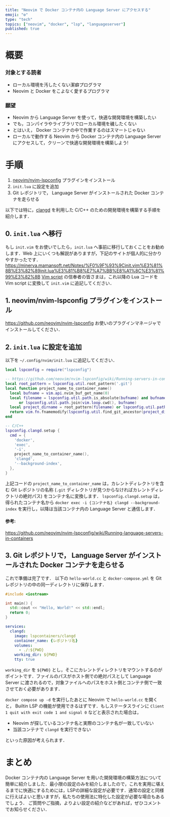 ```yaml
---
title: "Neovim で Docker コンテナ内の Language Server にアクセスする"
emoji: "⚙️"
type: "tech"
topics: ["neovim", "docker", "lsp", "languageserver"]
published: true
---
```


# 概要
### 対象とする読者
- ローカル環境を汚したくない潔癖プログラマ
- Neovim と Docker をこよなく愛するプログラマ

### 願望
- Neovim から Language Server を使って，快適な開発環境を構築したい
- でも，コンパイラやライブラリでローカル環境を穢したくない
- とはいえ， Docker コンテナの中で作業するのはスマートじゃない
- ローカルで動作する Neovim から Docker コンテナ内の Language Server にアクセスして，クリーンで快適な開発環境を構築しよう!

# 手順

1. [neovim/nvim-lspconfig](https://github.com/neovim/nvim-lspconfig) プラグインをインストール
1. ```init.lua``` に設定を追加
1. Git レポジトリで， Language Server がインストールされた Docker コンテナを走らせる

以下では特に，[clangd](https://clangd.llvm.org/) を利用した C/C++ のための開発環境を構築する手順を紹介します．

## 0. ```init.lua``` へ移行
もし ```init.vim``` をお使いでしたら，```init.lua``` へ事前に移行しておくことをお勧めします．Web 上にいくつも解説がありますが，下記のサイトが個人的に分かりやすかったです．
https://minerva.mamansoft.net/Notes/%F0%9F%93%9Cinit.vim%E3%81%8B%E3%82%89init.lua%E3%81%B8%E7%A7%BB%E8%A1%8C%E3%81%99%E3%82%8B
[Vim script](https://ja.wikipedia.org/wiki/Vim_script) の信奉者の皆さまは，これ以降の Lua コードを Vim script に変換して ```init.vim``` に追記してください．

## 1. neovim/nvim-lspconfig プラグインをインストール
https://github.com/neovim/nvim-lspconfig
お使いのプラグインマネージャでインストールしてください．

## 2. ```init.lua``` に設定を追加
以下を ```~/.config/nvim/init.lua``` に追記してください．

```lua:init.lua
local lspconfig = require("lspconfig")

-- https://github.com/neovim/nvim-lspconfig/wiki/Running-servers-in-containers
local root_pattern = lspconfig.util.root_pattern('.git')
local function project_name_to_container_name()
  local bufname = vim.api.nvim_buf_get_name(0)
  local filename = lspconfig.util.path.is_absolute(bufname) and bufname
      or lspconfig.util.path.join(vim.loop.cwd(), bufname)
  local project_dirname = root_pattern(filename) or lspconfig.util.path.dirname(filename)
  return vim.fn.fnamemodify(lspconfig.util.find_git_ancestor(project_dirname), ':t')
end

-- C/C++
lspconfig.clangd.setup {
  cmd = {
    'docker',
    'exec',
    '-i',
    project_name_to_container_name(),
    'clangd',
    '--background-index',
  },
}
```

上記コードの ```project_name_to_container_name``` は，カレントディレクトリを含む Git レポジトリの名称 (```.git``` ディレクトリが見つからなければカレントディレクトリの絶対パス) をコンテナ名に変換します．
```lspconfig.clangd.setup``` は，得られたコンテナ名から ```docker exec -i {コンテナ名} clangd --background-index``` を実行し，以降は当該コンテナ内の Language Server と通信します．
#### 参考:
https://github.com/neovim/nvim-lspconfig/wiki/Running-language-servers-in-containers

## 3. Git レポジトリで， Language Server がインストールされた Docker コンテナを走らせる
これで準備は完了です．
以下の ```hello-world.cc``` と ```docker-compose.yml``` を Git レポジトリの中の同一ディレクトリに保存します．

```cpp:hello-world.cc
#include <iostream>

int main() {
  std::cout << "Hello, World!" << std::endl;
  return 0;
}
```

```yaml:docker-compose.yml
services:
  clangd:
    image: lspcontainers/clangd
    container_name: {レポジトリ名}
    volumes:
      - ./:${PWD}
    working_dir: ${PWD}
    tty: true
```

`working_dir` を `${PWD}` とし，そこにカレントディレクトリをマウントするのがポイントです．ファイルのパスがホスト側での絶対パスとして Language Server に渡されるので，対象ファイルへのパスをホスト側とコンテナ側で一致させておく必要があります．

```docker compose up -d``` を実行したあとに Neovim で ```hello-world.cc``` を開くと， Builtin LSP の機能が使用できるはずです．もしステータスラインに ```Client 1 quit with exit code 1 and signal 0``` などと表示された場合は，
- Neovim が探しているコンテナ名と実際のコンテナ名が一致していない
- 当該コンテナで ```clangd``` を実行できない

といった原因が考えられます．

# まとめ
Docker コンテナ内の Language Server を用いた開発環境の構築方法について簡単に紹介しました．最小限の設定のみを紹介しましたので，これを実用に堪えるまでに快適にするためには，LSPの詳細な設定が必要です．通常の設定と同様に行えばよいと思いますが，私たちの使用法に特化した設定が必要な場合もあるでしょう．
ご質問やご指摘，よりよい設定の紹介などがあれば，ぜひコメントでお知らせください．
